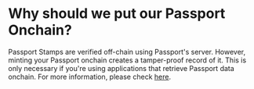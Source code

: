 # Why should we put our Passport Onchain?

Passport Stamps are verified off-chain using Passport's server. However, minting your Passport onchain creates a tamper-proof record of it. This is only necessary if you're using applications that retrieve Passport data onchain. For more information, please check  [here](https://support.passport.xyz/passport-knowledge-base/using-passport/onchain-passport).
